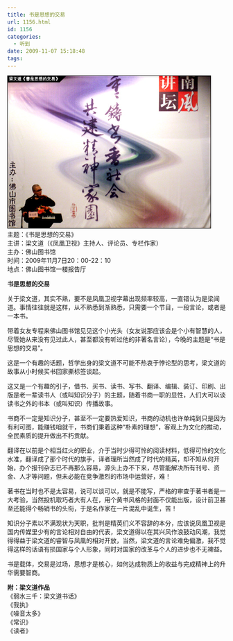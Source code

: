 ```yaml
---
title: 书是思想的交易
url: 1156.html
id: 1156
categories:
  - 听到
date: 2009-11-07 15:18:48
tags:
---
```


![](/images/attachments/month_0911/320091117151121.jpg)  
主题：《书是思想的交易》  
主讲：梁文道（《凤凰卫视》主持人、评论员、专栏作家）  
主办：佛山图书馆  
时间：2009年11月7日20：00-22：10  
地点：佛山图书馆一楼报告厅  
  

**书是思想的交易**

  
关于梁文道，其实不熟，要不是凤凰卫视字幕出现频率较高，一直错认为是梁闻道。事情往往就是这样，从不熟悉到渐熟悉，只需要一个节目，一段言论，或者是一本书。  
  
带着女友专程来佛山图书馆见见这个小光头（女友说那应该会是个小有智慧的人，尽管她从来没有见过此人，甚至都没有听过他的非著名言论），今晚的主题是“书是思想的交易”。  
  
这是一个有趣的话题，哲学出身的梁文道不可能不热衷于悖论型的思考，梁文道的故事从小时候买书回家撕标签谈起。  
  
这又是一个有趣的引子，借书、买书、读书、写书、翻译、编辑、装订、印刷、出版是老一辈读书人（或叫知识分子）的主题，随着书商一职的显性，人们大可以谈读书之外的书本（或叫知识）传播故事。  
  
书商不一定是知识分子，甚至不一定要热爱知识，书商的动机也许单纯到只是因为有利可图，能赚钱咱就干，书商们秉着这种“朴素的理想”，客观上为文化的推动，全民素质的提升做出不朽贡献。  
  
翻译在以前是个相当红火的职业，介于当时少得可怜的阅读材料，低得可怜的文化水准，翻译成了那个时代的旗手，译者理所当然成了时代的精英，却不知从何开始，办个报刊杂志已不再那么容易，源头上办不下来，尽管能解决所有刊号、资金、人才等问题，但未必能在竞争激烈的市场中运营好，难！  
  
著书在当时也不是太容易，说可以谈可以，就是不能写，严格的审查于著书者是一大考验，当然投机取巧者大有人在，用个黄书风格的封面不仅能出版，设计前卫甚至还能得个畅销书的头衔，于是名作家在一片混乱中诞生，苦！  
  
知识分子素以不满现状为天职，批判是精英们义不容辞的本分，应该说凤凰卫视是国内传媒里少有的言论相对自由的代表，梁文道得以在其兴风作浪鼓动风潮，我觉得得益于梁文道的睿智与凤凰的相对开放，当然，梁文道的言论难免偏激，我不觉得这样的话语有损国家与个人形象，同时对国家的改革与个人的进步也不无裨益。  
  
书是载体，交易是过场，思想才是核心，如何达成物质上的收益与完成精神上的升华需要智商。  
  
**附：梁文道作品**  
《弱水三千：梁文道书话》  
《我执》  
《噪音太多》  
《常识》  
《读者》